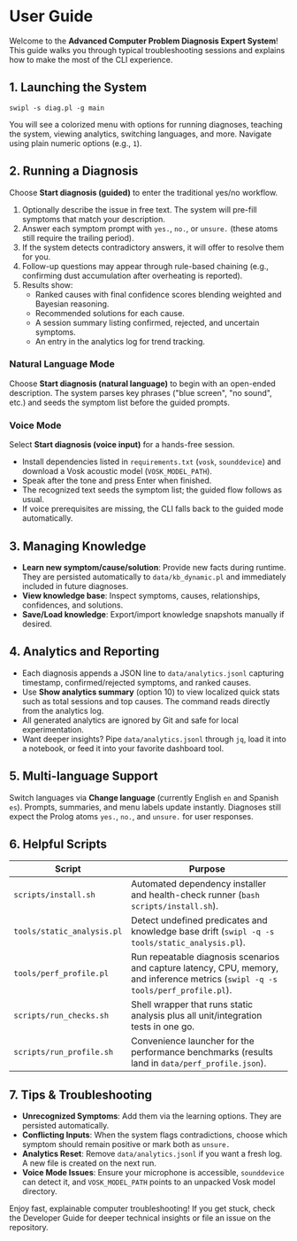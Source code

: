 # User Guide

Welcome to the **Advanced Computer Problem Diagnosis Expert System**! This guide walks you through typical troubleshooting sessions and explains how to make the most of the CLI experience.

## 1. Launching the System

```fish
swipl -s diag.pl -g main
```

You will see a colorized menu with options for running diagnoses, teaching the system, viewing analytics, switching languages, and more. Navigate using plain numeric options (e.g., `1`).

## 2. Running a Diagnosis

Choose **Start diagnosis (guided)** to enter the traditional yes/no workflow.

1. Optionally describe the issue in free text. The system will pre-fill symptoms that match your description.
2. Answer each symptom prompt with `yes.`, `no.`, or `unsure.` (these atoms still require the trailing period).
3. If the system detects contradictory answers, it will offer to resolve them for you.
4. Follow-up questions may appear through rule-based chaining (e.g., confirming dust accumulation after overheating is reported).
5. Results show:
   - Ranked causes with final confidence scores blending weighted and Bayesian reasoning.
   - Recommended solutions for each cause.
   - A session summary listing confirmed, rejected, and uncertain symptoms.
   - An entry in the analytics log for trend tracking.

### Natural Language Mode

Choose **Start diagnosis (natural language)** to begin with an open-ended description. The system parses key phrases ("blue screen", "no sound", etc.) and seeds the symptom list before the guided prompts.

### Voice Mode

Select **Start diagnosis (voice input)** for a hands-free session.

- Install dependencies listed in `requirements.txt` (`vosk`, `sounddevice`) and download a Vosk acoustic model (`VOSK_MODEL_PATH`).
- Speak after the tone and press Enter when finished.
- The recognized text seeds the symptom list; the guided flow follows as usual.
- If voice prerequisites are missing, the CLI falls back to the guided mode automatically.

## 3. Managing Knowledge

- **Learn new symptom/cause/solution**: Provide new facts during runtime. They are persisted automatically to `data/kb_dynamic.pl` and immediately included in future diagnoses.
- **View knowledge base**: Inspect symptoms, causes, relationships, confidences, and solutions.
- **Save/Load knowledge**: Export/import knowledge snapshots manually if desired.

## 4. Analytics and Reporting

- Each diagnosis appends a JSON line to `data/analytics.jsonl` capturing timestamp, confirmed/rejected symptoms, and ranked causes.
- Use **Show analytics summary** (option 10) to view localized quick stats such as total sessions and top causes. The command reads directly from the analytics log.
- All generated analytics are ignored by Git and safe for local experimentation.
- Want deeper insights? Pipe `data/analytics.jsonl` through `jq`, load it into a notebook, or feed it into your favorite dashboard tool.

## 5. Multi-language Support

Switch languages via **Change language** (currently English `en` and Spanish `es`). Prompts, summaries, and menu labels update instantly. Diagnoses still expect the Prolog atoms `yes.`, `no.`, and `unsure.` for user responses.

## 6. Helpful Scripts

| Script | Purpose |
| --- | --- |
| `scripts/install.sh` | Automated dependency installer and health-check runner (`bash scripts/install.sh`). |
| `tools/static_analysis.pl` | Detect undefined predicates and knowledge base drift (`swipl -q -s tools/static_analysis.pl`). |
| `tools/perf_profile.pl` | Run repeatable diagnosis scenarios and capture latency, CPU, memory, and inference metrics (`swipl -q -s tools/perf_profile.pl`). |
| `scripts/run_checks.sh` | Shell wrapper that runs static analysis plus all unit/integration tests in one go. |
| `scripts/run_profile.sh` | Convenience launcher for the performance benchmarks (results land in `data/perf_profile.json`). |

## 7. Tips & Troubleshooting

- **Unrecognized Symptoms**: Add them via the learning options. They are persisted automatically.
- **Conflicting Inputs**: When the system flags contradictions, choose which symptom should remain positive or mark both as `unsure.`
- **Analytics Reset**: Remove `data/analytics.jsonl` if you want a fresh log. A new file is created on the next run.
- **Voice Mode Issues**: Ensure your microphone is accessible, `sounddevice` can detect it, and `VOSK_MODEL_PATH` points to an unpacked Vosk model directory.

Enjoy fast, explainable computer troubleshooting! If you get stuck, check the Developer Guide for deeper technical insights or file an issue on the repository.
